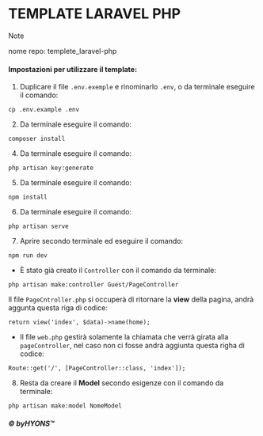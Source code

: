 # TEMPLATE LARAVEL PHP

> [!NOTE]
>
> nome repo: templete_laravel-php

#### Impostazioni per utilizzare il template:

1. Duplicare il file `.env.exemple` e rinominarlo `.env`, o da terminale eseguire il comando:
```
cp .env.example .env
```

2. Da terminale eseguire il comando: 
```
composer install
```

4. Da terminale eseguire il comando:
```
php artisan key:generate
```

5. Da terminale eseguire il comando:
```
npm install
```

6. Da terminale eseguire il comando:
```
php artisan serve
```

7. Aprire secondo terminale ed eseguire il comando:
```
npm run dev
```

- È stato già creato il `Controller` con il comando da terminale:
```
php artisan make:controller Guest/PageController
```
Il file `PageCntroller.php` si occuperà di ritornare la **view** della pagina, andrà aggunta questa riga di codice:
```
return view('index', $data)->name(home);
```
- Il file `web.php` gestirà solamente la chiamata che verrà girata alla `pageController`, nel caso non ci fosse andrà aggiunta questa righa di codice:
```
Route::get('/', [PageController::class, 'index']);
```

8. Resta da creare il **Model** secondo esigenze con il comando da terminale:
```
php artisan make:model NomeModel
```


##### © byHYONS™
